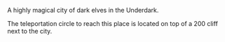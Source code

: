 A highly magical city of dark elves in the Underdark. 

The teleportation circle to reach this place is located on top of a 200 cliff next to the city.